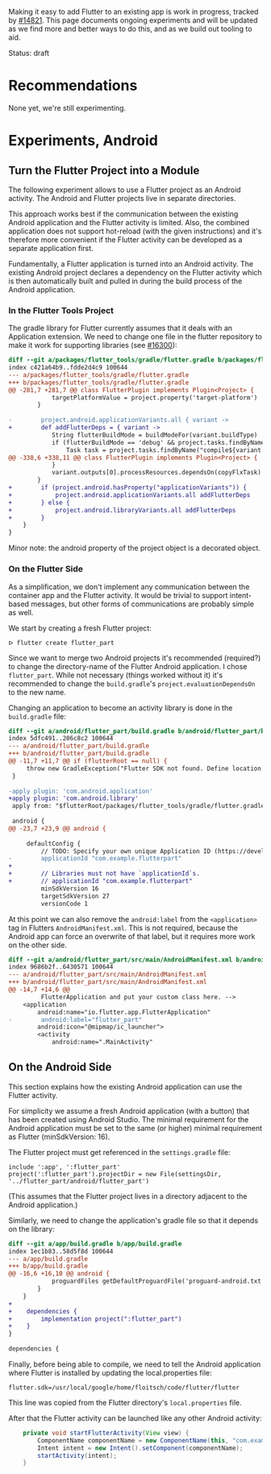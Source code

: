 Making it easy to add Flutter to an existing app is work in progress, tracked by [#14821](https://github.com/flutter/flutter/issues/14821). This page documents ongoing experiments and will be updated as we find more and better ways to do this, and as we build out tooling to aid.

Status: draft

# Recommendations

None yet, we're still experimenting.

# Experiments, Android

## Turn the Flutter Project into a Module
The following experiment allows to use a Flutter project as an Android activity. The Android and Flutter projects live in separate directories.

This approach works best if the communication between the existing Android application and the Flutter activity is limited. Also, the combined application does not support hot-reload (with the given instructions) and it's therefore more convenient if the Flutter activity can be developed as a separate application first.

Fundamentally, a Flutter application is turned into an Android activity. The existing Android project declares a dependency on the Flutter activity which is then automatically built and pulled in during the build process of the Android application.

### In the Flutter Tools Project
The gradle library for Flutter currently assumes that it deals with an Application extension. We need to change one file in the flutter repository to make it work for supporting libraries (see [#16300](https://github.com/flutter/flutter/pull/16300)):

``` diff
diff --git a/packages/flutter_tools/gradle/flutter.gradle b/packages/flutter_tools/gradle/flutter.gradle
index c421a64b9..fdde2d4c9 100644
--- a/packages/flutter_tools/gradle/flutter.gradle
+++ b/packages/flutter_tools/gradle/flutter.gradle
@@ -281,7 +281,7 @@ class FlutterPlugin implements Plugin<Project> {
            targetPlatformValue = project.property('target-platform')
        }
 
-        project.android.applicationVariants.all { variant ->
+        def addFlutterDeps = { variant ->
            String flutterBuildMode = buildModeFor(variant.buildType)
            if (flutterBuildMode == 'debug' && project.tasks.findByName('flutterBuildX86Jar')) {
                Task task = project.tasks.findByName("compile${variant.name.capitalize()}JavaWithJavac")
@@ -338,6 +338,11 @@ class FlutterPlugin implements Plugin<Project> {
            }
            variant.outputs[0].processResources.dependsOn(copyFlxTask)
        }
+        if (project.android.hasProperty("applicationVariants")) {
+            project.android.applicationVariants.all addFlutterDeps
+        } else {
+            project.android.libraryVariants.all addFlutterDeps
+        }
    }
}
```
Minor note: the android property of the project object is a decorated object.

### On the Flutter Side
As a simplification, we don't implement any communication between the container app and the Flutter activity. It would be trivial to support intent-based messages, but other forms of communications are probably simple as well.

We start by creating a fresh Flutter project:
```
ᐅ flutter create flutter_part
```

Since we want to merge two Android projects it's recommended (required?) to change the directory-name of the Flutter Android application. I chose `flutter_part`. While not necessary (things worked without it) it's recommended to change the `build.gradle`'s `project.evaluationDependsOn` to the new name.

Changing an application to become an activity library is done in the `build.gradle` file:
``` diff
diff --git a/android/flutter_part/build.gradle b/android/flutter_part/build.gradle
index 5dfc491..206c8c2 100644
--- a/android/flutter_part/build.gradle
+++ b/android/flutter_part/build.gradle
@@ -11,7 +11,7 @@ if (flutterRoot == null) {
     throw new GradleException("Flutter SDK not found. Define location with flutter.sdk in the local.properties file.")
 }
 
-apply plugin: 'com.android.application'
+apply plugin: 'com.android.library'
 apply from: "$flutterRoot/packages/flutter_tools/gradle/flutter.gradle"
 
 android {
@@ -23,7 +23,9 @@ android {
 
     defaultConfig {
         // TODO: Specify your own unique Application ID (https://developer.android.com/studio/build/application-id.html).
-        applicationId "com.example.flutterpart"
+
+        // Libraries must not have `applicationId`s.
+        // applicationId "com.example.flutterpart"
         minSdkVersion 16
         targetSdkVersion 27
         versionCode 1
```

At this point we can also remove the `android:label` from the `<application>` tag in Flutters `AndroidManifest.xml`. This is not required, because the Android app can force an overwrite of that label, but it requires more work on the other side.

``` diff
diff --git a/android/flutter_part/src/main/AndroidManifest.xml b/android/flutter_part/src/main/AndroidManifest.xml
index 9686b2f..6430571 100644
--- a/android/flutter_part/src/main/AndroidManifest.xml
+++ b/android/flutter_part/src/main/AndroidManifest.xml
@@ -14,7 +14,6 @@
         FlutterApplication and put your custom class here. -->
    <application
        android:name="io.flutter.app.FlutterApplication"
-        android:label="flutter_part"
        android:icon="@mipmap/ic_launcher">
        <activity
            android:name=".MainActivity"
```

## On the Android Side
This section explains how the existing Android application can use the Flutter activity.

For simplicity we assume a fresh Android application (with a button) that has been created using Android Studio.
The minimal requirement for the Android application must be set to the same (or higher) minimal requirement as Flutter (minSdkVersion: 16).

The Flutter project must get referenced in the `settings.gradle` file:
```
include ':app', ':flutter_part'
project(':flutter_part').projectDir = new File(settingsDir, '../flutter_part/android/flutter_part')
```
(This assumes that the Flutter project lives in a directory adjacent to the Android application.)

Similarly, we need to change the application's gradle file so that it depends on the library:

``` diff
diff --git a/app/build.gradle b/app/build.gradle
index 1ec1b83..58d5f8d 100644
--- a/app/build.gradle
+++ b/app/build.gradle
@@ -16,6 +16,10 @@ android {
            proguardFiles getDefaultProguardFile('proguard-android.txt'), 'proguard-rules.pro'
        }
    }
+
+    dependencies {
+        implementation project(":flutter_part")
+    }
}
 
dependencies {
```

Finally, before being able to compile, we need to tell the Android application where Flutter is installed by updating the local.properties file:
```
flutter.sdk=/usr/local/google/home/floitsch/code/flutter/flutter
```
This line was copied from the Flutter directory's `local.properties` file.

After that the Flutter activity can be launched like any other Android activity:
``` Java
    private void startFlutterActivity(View view) {
        ComponentName componentName = new ComponentName(this, "com.example.flutterpart.MainActivity");
        Intent intent = new Intent().setComponent(componentName);
        startActivity(intent);
    }
```